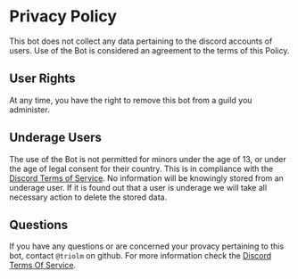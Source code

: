 # Privacy Policy

This bot does not collect any data pertaining to the discord accounts of users. Use of the Bot is considered an agreement to the terms of this Policy. 

## User Rights

At any time, you have the right to remove this bot from a guild you administer.

## Underage Users

The use of the Bot is not permitted for minors under the age of 13, or under the age of legal consent for their country. This is in compliance with the [Discord Terms of Service](https://discord.com/terms). No information will be knowingly stored from an underage user. If it is found out that a user is underage we will take all necessary action to delete the stored data.

## Questions

If you have any questions or are concerned your provacy pertaining to this bot, contact `@triolm` on github. For more information check the [Discord Terms Of Service](https://discord.com/terms).